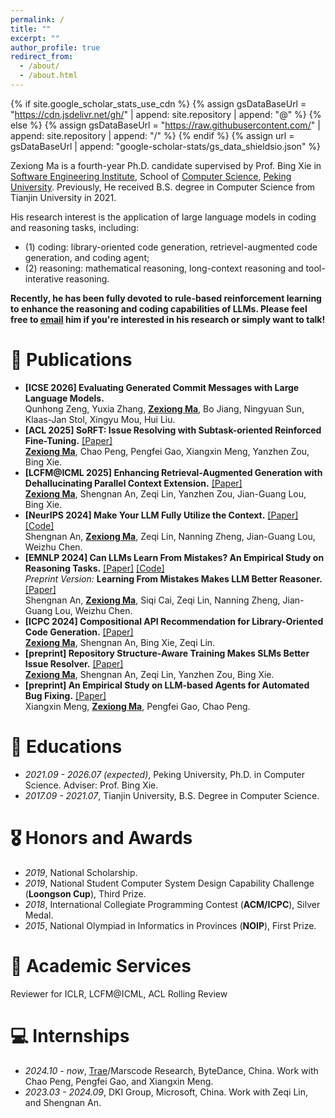 ```yaml
---
permalink: /
title: ""
excerpt: ""
author_profile: true
redirect_from: 
  - /about/
  - /about.html
---
```


{% if site.google_scholar_stats_use_cdn %}
{% assign gsDataBaseUrl = "https://cdn.jsdelivr.net/gh/" | append: site.repository | append: "@" %}
{% else %}
{% assign gsDataBaseUrl = "https://raw.githubusercontent.com/" | append: site.repository | append: "/" %}
{% endif %}
{% assign url = gsDataBaseUrl | append: "google-scholar-stats/gs_data_shieldsio.json" %}

<span class='anchor' id='about-me'></span>

Zexiong Ma is a fourth-year Ph.D. candidate supervised by Prof. Bing Xie in [Software Engineering Institute](https://www.sei.pku.edu.cn/), School of [Computer Science](https://cs.pku.edu.cn/), [Peking University](https://www.pku.edu.cn/). Previously, He received B.S. degree in Computer Science from Tianjin University in 2021.

His research interest is the application of large language models in coding and reasoning tasks, including:
- (1) coding: library-oriented code generation, retrievel-augmented code generation, and coding agent; 
- (2) reasoning: mathematical reasoning, long-context reasoning and tool-interative reasoning.

**Recently, he has been fully devoted to rule-based reinforcement learning to enhance the reasoning and coding capabilities of LLMs. Please feel free to [email](mailto:mazexiong@stu.pku.edu.cn) him if you're interested in his research or simply want to talk!**
<!-- I have published more than 100 papers at the top international AI conferences with total <a href='https://scholar.google.com/citations?user=DhtAFkwAAAAJ'>google scholar citations <strong><span id='total_cit'>260000+</span></strong></a> (You can also use google scholar badge <a href='https://scholar.google.com/citations?user=DhtAFkwAAAAJ'><img src="https://img.shields.io/endpoint?url={{ url | url_encode }}&logo=Google%20Scholar&labelColor=f6f6f6&color=9cf&style=flat&label=citations"></a>). -->


<!-- # 🔥 News
- *2025.5*: &nbsp;🎉🎉 One paper is accepted by ACL 2025. -->

<!-- # 📝 Publications  -->

<!-- <div class='paper-box'><div class='paper-box-image'><div><div class="badge">CVPR 2016</div><img src='images/500x300.png' alt="sym" width="100%"></div></div>
<div class='paper-box-text' markdown="1">

[Deep Residual Learning for Image Recognition](https://openaccess.thecvf.com/content_cvpr_2016/papers/He_Deep_Residual_Learning_CVPR_2016_paper.pdf)

**Kaiming He**, Xiangyu Zhang, Shaoqing Ren, Jian Sun -->

<!-- [**Project**](https://scholar.google.com/citations?view_op=view_citation&hl=zh-CN&user=DhtAFkwAAAAJ&citation_for_view=DhtAFkwAAAAJ:ALROH1vI_8AC) <strong><span class='show_paper_citations' data='DhtAFkwAAAAJ:ALROH1vI_8AC'></span></strong>
- Lorem ipsum dolor sit amet, consectetur adipiscing elit. Vivamus ornare aliquet ipsum, ac tempus justo dapibus sit amet. 
</div>
</div>

- [Lorem ipsum dolor sit amet, consectetur adipiscing elit. Vivamus ornare aliquet ipsum, ac tempus justo dapibus sit amet](https://github.com), A, B, C, **CVPR 2020** -->



# 📝 Publications 
- **[ICSE 2026] Evaluating Generated Commit Messages with Large Language Models.**  
  Qunhong Zeng, Yuxia Zhang, <ins>**Zexiong Ma**</ins>, Bo Jiang, Ningyuan Sun, Klaas-Jan Stol, Xingyu Mou, Hui Liu.
- **[ACL 2025] SoRFT: Issue Resolving with Subtask-oriented Reinforced Fine-Tuning.** [[Paper]](https://arxiv.org/abs/2502.20127)  
  <ins>**Zexiong Ma**</ins>, Chao Peng, Pengfei Gao, Xiangxin Meng, Yanzhen Zou, Bing Xie.
-	**[LCFM@ICML 2025] Enhancing Retrieval-Augmented Generation with Dehallucinating Parallel Context Extension.** [[Paper]](https://arxiv.org/abs/2412.14905)  
  <ins>**Zexiong Ma**</ins>, Shengnan An, Zeqi Lin, Yanzhen Zou, Jian-Guang Lou, Bing Xie.
-	**[NeurIPS 2024] Make Your LLM Fully Utilize the Context.** [[Paper]](https://arxiv.org/abs/2404.16811) [[Code]](https://github.com/microsoft/FILM)  
  Shengnan An, <ins>**Zexiong Ma**</ins>, Zeqi Lin, Nanning Zheng, Jian-Guang Lou, Weizhu Chen.
- **[EMNLP 2024] Can LLMs Learn From Mistakes? An Empirical Study on Reasoning Tasks.** [[Paper]](https://aclanthology.org/2024.findings-emnlp.46/) [[Code]](https://github.com/microsoft/LEMA/)  
  *Preprint Version:* **Learning From Mistakes Makes LLM Better Reasoner.** [[Paper]](https://arxiv.org/abs/2310.20689)  
  Shengnan An, <ins>**Zexiong Ma**</ins>, Siqi Cai, Zeqi Lin, Nanning Zheng, Jian-Guang Lou, Weizhu Chen.
-	**[ICPC 2024] Compositional API Recommendation for Library-Oriented Code Generation.** [[Paper]](https://arxiv.org/abs/2402.19431)  
  <ins>**Zexiong Ma**</ins>, Shengnan An, Bing Xie, Zeqi Lin. 
- **[preprint] Repository Structure-Aware Training Makes SLMs Better Issue Resolver.** [[Paper]](http://arxiv.org/abs/2412.19031)  
  <ins>**Zexiong Ma**</ins>, Shengnan An, Zeqi Lin, Yanzhen Zou, Bing Xie.
- **[preprint] An Empirical Study on LLM-based Agents for Automated Bug Fixing.** [[Paper]](https://arxiv.org/abs/2411.10213)  
  Xiangxin Meng, <ins>**Zexiong Ma**</ins>, Pengfei Gao, Chao Peng.

# 📖 Educations
- *2021.09 - 2026.07 (expected)*, Peking University, Ph.D. in Computer Science. Adviser: Prof. Bing Xie.
- *2017.09 - 2021.07*, Tianjin University, B.S. Degree in Computer Science.

# 🎖 Honors and Awards
- *2019*, National Scholarship.
- *2019*, National Student Computer System Design Capability Challenge (**Loongson Cup**), Third Prize.
- *2018*, International Collegiate Programming Contest (**ACM/ICPC**), Silver Medal. 
- *2015*, National Olympiad in Informatics in Provinces (**NOIP**), First Prize.

<!-- # 💬 Invited Talks
- *2021.06*, Lorem ipsum dolor sit amet, consectetur adipiscing elit. Vivamus ornare aliquet ipsum, ac tempus justo dapibus sit amet. 
- *2021.03*, Lorem ipsum dolor sit amet, consectetur adipiscing elit. Vivamus ornare aliquet ipsum, ac tempus justo dapibus sit amet.  \| [\[video\]](https://github.com/) -->
# 📌 Academic Services
Reviewer for ICLR, LCFM@ICML, ACL Rolling Review

# 💻 Internships
- *2024.10 - now*, [Trae](https://www.trae.ai/)/Marscode Research, ByteDance, China. Work with Chao Peng, Pengfei Gao, and Xiangxin Meng.
- *2023.03 - 2024.09*, DKI Group, Microsoft, China. Work with Zeqi Lin, and Shengnan An.